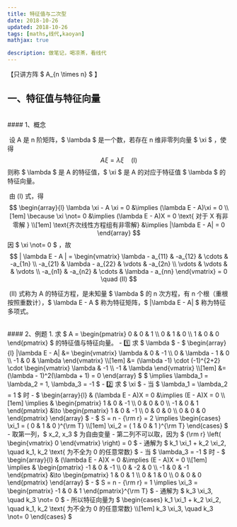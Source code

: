 ```yaml
---
title: 特征值与二次型
date: 2018-10-26
updated: 2018-10-26
tags: [maths,线代,kaoyan]
mathjax: true

description: 做笔记，喝凉茶，看线代
---
```


【只讲方阵 $ A_{n \times n} $ 】

## 一、特征值与特征向量


<br>
#### 1、概念

​    设 A 是 n 阶矩阵，$ \lambda $ 是一个数，若存在 n 维非零列向量 $ \xi $ ，使得
$$
A\xi = \lambda \xi \quad (Ⅰ)
$$
则称 $ \lambda $ 是 A 的特征值，$ \xi $ 是 A 的对应于特征值 $ \lambda $ 的特征向量。

​    由 (Ⅰ) 式，得
$$
\begin{array}{l}
  \lambda \xi - A \xi = 0 &\implies (\lambda E - A)\xi = 0 \\[1em]
  \because \xi \not= 0 &\implies (\lambda E - A)X = 0 \text{ 对于 X 有非零解 } \\[1em]
  \text{齐次线性方程组有非零解} &\implies |\lambda E - A| = 0
\end{array}
$$
因 $ \xi \not= 0 $ ，故
$$
| \lambda E - A | = 
\begin{vmatrix}
  \lambda - a_{11} & -a_{12} & \cdots & -a_{1n} \\
  -a_{21} & \lambda - a_{22} & \vdots & -a_{2n} \\
  \vdots & \vdots & & \vdots \\
  -a_{n1} & -a_{n2} & \cdots & \lambda - a_{nn}
\end{vmatrix} = 0 \quad (Ⅱ)
$$

​    (Ⅱ) 式称为 A 的特征方程，是未知量 $ \lambda $ 的 n 次方程，有 n 个根（重根按照重数计），$ \lambda E - A $ 称为特征矩阵，$ |\lambda E - A| $ 称为特征多项式。


<br>
#### 2、例题
1. 求 $ A = \begin{pmatrix} 0 & 0 & 1 \\ 0 & 1 & 0 \\ 1 & 0 & 0 \end{pmatrix} $ 的特征值与特征向量。
  - 1️⃣ 求 $ \lambda $ 
    - $ \begin{array}{l} |\lambda E - A| &= \begin{vmatrix} \lambda & 0 & -1 \\ 0 & \lambda - 1 & 0 \\ -1 & 0 & \lambda \end{vmatrix} \\[1em] &= (\lambda -1) \cdot (-1)^{2+2} \cdot \begin{vmatrix} \lambda & -1 \\ -1 & \lambda \end{vmatrix} \\[1em] &= (\lambda - 1)^2(\lambda + 1) = 0 \end{array} $ $ \implies \lambda_1 = \lambda_2 = 1, \lambda_3 = -1 $ 
  - 2️⃣ 求 $ \xi $ 
    - 当 $ \lambda_1 = \lambda_2 = 1 $ 时
      - $ \begin{array}{l} & (\lambda E - A)X = 0 &\implies (E - A)X = 0 \\[1em] \implies & \begin{pmatrix} 1 & 0 & -1 \\ 0 & 0 & 0 \\ -1 & 0 & 1 \end{pmatrix} &\to \begin{pmatrix} 1 & 0 & -1 \\ 0 & 0 & 0 \\ 0 & 0 & 0 \end{pmatrix} \end{array} $
      - $ S = n - {\rm r} = 2 \implies \begin{cases} \xi_1 = ( 0 & 1 & 0 )^{\rm T} \\[1em] \xi_2 = ( 1 & 0 & 1 )^{\rm T} \end{cases} $ 
        - 取第一列，$ x_2, x_3 $ 为自由变量
          - 第二列不可以取，因为 $ {\rm r} \left( \begin{vmatrix} 0 \end{vmatrix} \right) = 0 $ 
      - 通解为 $ k_1 \xi_1 + k_2 \xi_2, \quad k_1, k_2 \text{ 为不全为 0 的任意常数} $ 
    - 当 $ \lambda_3 = -1 $ 时
      - $ \begin{array}{l} & (\lambda E - A)X = 0 &\implies (E - A)X = 0 \\[1em] \implies & \begin{pmatrix} -1 & 0 & -1 \\ 0 & -2 & 0 \\ -1 & 0 & -1 \end{pmatrix} &\to \begin{pmatrix} 1 & 0 & 1 \\ 0 & 1 & 0 \\ 0 & 0 & 0 \end{pmatrix} \end{array} $ 
      - $ S = n - {\rm r} = 1 \implies \xi_3 = \begin{pmatrix} -1 & 0 & 1 \end{pmatrix}^{\rm T} $ 
      - 通解为 $ k_3 \xi_3, \quad k_3 \not= 0 $ 
    - 所以特征向量为 $ \begin{cases} k_1 \xi_1 + k_2 \xi_2, \quad k_1, k_2 \text{ 为不全为 0 的任意常数} \\[1em] k_3 \xi_3, \quad k_3 \not= 0 \end{cases} $ 












